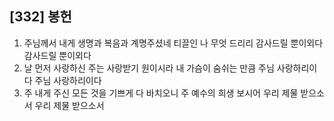 ## [332] 봉헌

1) 주님께서 내게 생명과 복음과 계명주셨네 티끌인 나 무엇 드리리 감사드릴 뿐이외다 감사드릴 뿐이외다
2) 날 먼저 사랑하신 주는 사랑받기 원이시라 내 가슴이 숨쉬는 만큼 주님 사랑하리이다 주님 사랑하리이다
3) 주 내게 주신 모든 것을 기쁘게 다 바치오니 주 예수의 희생 보시어 우리 제물 받으소서 우리 제물 받으소서
